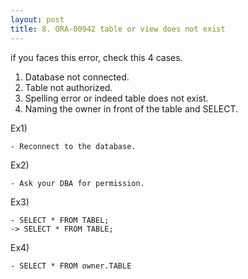 ```yaml
---
layout: post
title: 8. ORA-00942 table or view does not exist
---
```



if you faces this error, check this 4 cases.

1. Database not connected.
2. Table not authorized.
3. Spelling error or indeed table does not exist.
4. Naming the owner in front of the table and SELECT.



Ex1) 
```
- Reconnect to the database.
```

Ex2) 
```
- Ask your DBA for permission.
```

Ex3) 
```
- SELECT * FROM TABEL;
-> SELECT * FROM TABLE;
```

Ex4) 
```
- SELECT * FROM owner.TABLE
```



